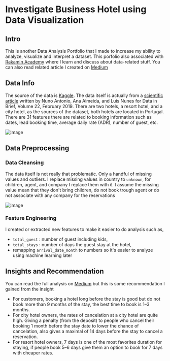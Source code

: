 # Investigate Business Hotel using Data Visualization

## Intro
This is another Data Analysis Portfolio that I made to increase my ability to analyze, visualize and interpret a dataset. This porfolio also associated with [Rakamin Academy](rakamin.com) where I learn and discuss about data-related stuff. You can also read related article I created on [Medium](https://medium.com/@triesonyk/hotel-booking-analysis-127addfe5ba7)

## Data Info
The source of the data is [Kaggle](https://www.kaggle.com/datasets/jessemostipak/hotel-booking-demand). The data itself is actually from a [scientific article](https://www.sciencedirect.com/science/article/pii/S2352340918315191) written by Nuno Antonio, Ana Almeida, and Luis Nunes for Data in Brief, Volume 22, February 2019. There are two hotels, a resort hotel, and a city hotel, as the sources of the dataset, both hotels are located in Portugal.
There are 31 features there are related to booking information such as dates, lead booking time, average daily rate (ADR), number of guest, etc.

![image](https://user-images.githubusercontent.com/20869651/181665109-16fb8391-e7ef-4724-ab85-380a8c026c56.png)


## Data Preprocessing
### Data Cleansing
The data itself is not really that problematic. Only a handful of missing values and outliers. I replace missing values in country to `unknown`, for children, agent, and company I replace them with `0`. I assume the missing value mean that they don't bring children, do not book trough agent or do not associate with any company for the reservations 

![image](https://user-images.githubusercontent.com/20869651/181665551-b8fc1328-e825-425d-8344-3159a3a26b96.png)

### Feature Engineering
I created or extracted new features to make it easier to do analysis such as, 
- `total_guest` : number of guest including kids, 
- `total_stays` : number of days the guest stay at the hotel,
- remapping `arrival_date_month` to numbers so it's easier to analyze using machine learning later

## Insights and Recommendation
You can read the full analysis on [Medium](https://medium.com/@triesonyk/hotel-booking-analysis-127addfe5ba7) but this is some recommendation I gained from the insight
- For customers, booking a hotel long before the stay is good but do not book more than 9 months of the stay, the best time to book is 1–3 months.
- For city hotel owners, the rates of cancelation at a city hotel are quite high. Giving a penalty (from the deposit) to people who cancel their booking 1 month before the stay date to lower the chance of cancelation, also gives a maximal of 14 days before the stay to cancel a reservation.
- For resort hotel owners, 7 days is one of the most favorites duration for staying, if people book 5–6 days give them an option to book for 7 days with cheaper rates.
